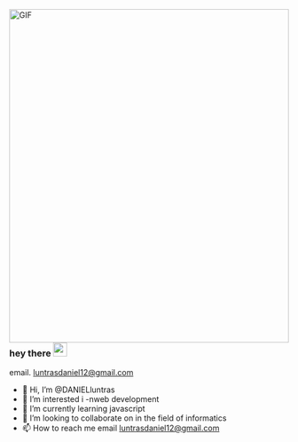 
<img align="right" alt="GIF" src="https://github.com/NsdHSO/profile/blob/main/project-app.gif" width="100%" height="600" />

### hey there <img src="https://media.giphy.com/media/hvRJCLFzcasrR4ia7z/giphy.gif" width="25px">
email. luntrasdaniel12@gmail.com
- 👋 Hi, I’m @DANIELluntras
- 👀 I’m interested i -nweb development
- 🌱 I’m currently learning javascript
- 💞️ I’m looking to collaborate on in the field of informatics
- 📫 How to reach me email luntrasdaniel12@gmail.com

<!---
DANIELluntras/DANIELluntras is a ✨ special ✨ repository because its `README.md` (this file) 

ma intereseaza s invat informatica java script
in prezent invat udemy
caut sa colaorez cu fireme serioase de informatica java script
prin emial
